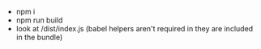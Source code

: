 - npm i
- npm run build
- look at /dist/index.js (babel helpers aren't required in they are included in the bundle)
